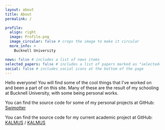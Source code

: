 ```yaml
---
layout: about
title: About
permalink: /

profile:
  align: right
  image: Profile.png
  image_circular: false # crops the image to make it circular
  more_info: >
    Bucknell University

news: false # includes a list of news items
selected_papers: false # includes a list of papers marked as "selected={true}"
social: false # includes social icons at the bottom of the page
---
```


Hello everyone! You will find some of the cool things that I've worked on and been a part of on this site. Many of these are the result of my schooling at Bucknell University, with some being personal works.

You can find the source code for some of my personal projects at GitHub:
[Swimotter](https://github.com/Swimotter)

You can find the source code for my current academic project at GitHub:
[KALMUS](https://github.com/KALMUS-Color-Toolkit) /
[KALMUS](https://github.com/KALMUS-Color-Toolkit/KALMUS)
